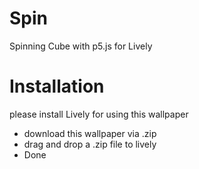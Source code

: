 # Spin
Spinning Cube with p5.js for Lively

# Installation
please install Lively for using this wallpaper

- download this wallpaper via .zip
- drag and drop a .zip file to lively
- Done

